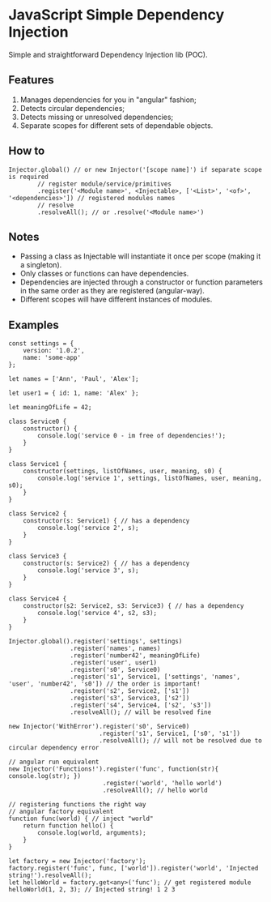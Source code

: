 # JavaScript Simple Dependency Injection

Simple and straightforward Dependency Injection lib (POC).

## Features
1. Manages dependencies for you in "angular" fashion;
2. Detects circular dependencies;
3. Detects missing or unresolved dependencies;
4. Separate scopes for different sets of dependable objects.

## How to

```
Injector.global() // or new Injector('[scope name]') if separate scope is required
        // register module/service/primitives
        .register('<Module name>', <Injectable>, ['<List>', '<of>', '<dependencies>']) // registered modules names
        // resolve
        .resolveAll(); // or .resolve('<Module name>')
```

## Notes
* Passing a class as Injectable will instantiate it once per scope (making it a singleton).
* Only classes or functions can have dependencies.
* Dependencies are injected through a constructor or function parameters in the same order as they are registered (angular-way).
* Different scopes will have different instances of modules.

## Examples

```
const settings = {
    version: '1.0.2',
    name: 'some-app'
};

let names = ['Ann', 'Paul', 'Alex'];

let user1 = { id: 1, name: 'Alex' };

let meaningOfLife = 42;

class Service0 {    
    constructor() {
        console.log('service 0 - im free of dependencies!');
    }
}

class Service1 {
    constructor(settings, listOfNames, user, meaning, s0) {
        console.log('service 1', settings, listOfNames, user, meaning, s0);
    }
}

class Service2 {
    constructor(s: Service1) { // has a dependency
        console.log('service 2', s);        
    }
}

class Service3 {
    constructor(s: Service2) { // has a dependency
        console.log('service 3', s);
    }
}

class Service4 {
    constructor(s2: Service2, s3: Service3) { // has a dependency
        console.log('service 4', s2, s3);
    }
}

Injector.global().register('settings', settings)
                 .register('names', names)
                 .register('number42', meaningOfLife)
                 .register('user', user1)
                 .register('s0', Service0)
                 .register('s1', Service1, ['settings', 'names', 'user', 'number42', 's0']) // the order is important!
                 .register('s2', Service2, ['s1'])
                 .register('s3', Service3, ['s2'])
                 .register('s4', Service4, ['s2', 's3'])
                 .resolveAll(); // will be resolved fine

new Injector('WithError').register('s0', Service0)
                         .register('s1', Service1, ['s0', 's1'])
                         .resolveAll(); // will not be resolved due to circular dependency error

// angular run equivalent
new Injector('Functions!').register('func', function(str){ console.log(str); })
                          .register('world', 'hello world')
                          .resolveAll(); // hello world

// registering functions the right way
// angular factory equivalent
function func(world) { // inject "world"
    return function hello() {
        console.log(world, arguments);
    }
}

let factory = new Injector('factory');
factory.register('func', func, ['world']).register('world', 'Injected string!').resolveAll();
let helloWorld = factory.get<any>('func'); // get registered module
helloWorld(1, 2, 3); // Injected string! 1 2 3
```
